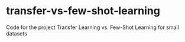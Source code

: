 # transfer-vs-few-shot-learning
Code for the project Transfer Learning vs. Few-Shot Learning for small datasets
